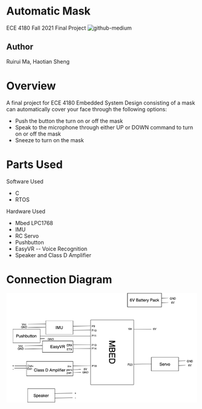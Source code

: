 # Automatic Mask
ECE 4180 Fall 2021 Final Project
![github-medium](mask.jpg)
## Author 
Ruirui Ma, Haotian Sheng


# Overview
A final project for ECE 4180 Embedded System Design consisting of a mask can automatically cover your face through the following options:
* Push the button the turn on or off the mask
* Speak to the microphone through either UP or DOWN command to turn on or off the mask
* Sneeze to turn on the mask

# Parts Used
Software Used
* C
* RTOS

Hardware Used
* Mbed LPC1768 
* IMU
* RC Servo
* Pushbutton
* EasyVR -- Voice Recognition
* Speaker and Class D Amplifier

# Connection Diagram
![github-medium](connection.png)
